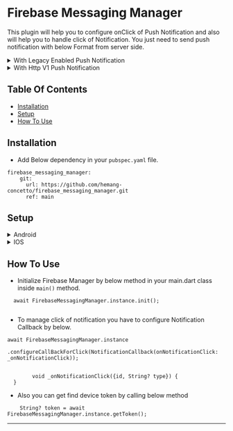 # Firebase Messaging Manager

<p> This plugin will help you to configure onClick of Push Notification and also will help you to handle click of Notification. You just need to send push notification with below Format from server side.</p>

<details>
<summary>With Legacy Enabled Push Notification</summary>
<br/>

[https://fcm.googleapis.com/fcm/send](https://fcm.googleapis.com/fcm/send)

#### Header:

```Authorization : key=Your_Server_Key```

#### Payload:

```
      {
        "notification": {
            "type":"type",
            "id":"id",
            "body": "body",
            "title": "title",
            "mutable_content": false,
            "click_action": "FLUTTER_NOTIFICATION_CLICK"
        },
        "data":{
            "type":"type",
            "id":"id"
        },
        "to": "Your_Device_Token"
      }
```

</details>

<details>
<summary>With Http V1 Push Notification</summary>
<br/>

[https://fcm.googleapis.com/v1/projects/[Your-Project-ID]/messages:send](https://fcm.googleapis.com/v1/projects/[Your-Project-ID]/messages:send)

#### Header:

- For Authorization please follow below link for Http V1.\
  [https://firebase.google.com/docs/cloud-messaging/migrate-v1#update-authorization-of-send-requests](https://firebase.google.com/docs/cloud-messaging/migrate-v1#update-authorization-of-send-requests)

#### Payload:

```
        {
    "message": {
        "token": "your_device_token",
        "notification": {
            "title": "title",
            "body": "body"
        },
        "data": {
            "type": "type",
            "id": "id"
        },
        "android": {
            "notification": {
                "click_action": "FLUTTER_NOTIFICATION_CLICK"
            }
        },
        "apns": {
            "payload": {
                "aps": {
                    "mutable-content": 1,
                    "content-available": 1
                }
            }
        }
    }
}
```

</details>

## Table Of Contents

* [Installation](#Installation)
* [Setup](#Setup)
* [How To Use](#how-to-use)

## Installation

- Add Below dependency in your `pubspec.yaml` file.

```
firebase_messaging_manager:
    git:
      url: https://github.com/hemang-concetto/firebase_messaging_manager.git
      ref: main
```

## Setup

<details>
<summary>Android</summary>
<br>

- Add `google-services.json` to your `android/app` folder which is connected with your package name.
- Add 'app_icon.png' to your `android/app/src/main/drawable` folder.
- Add below `intent-filter` inside your `AndoridManifest.xml` and wrap it with
  your `MainActivity.kt`.
  ``` 
  <intent-filter>
                    <action android:name="FLUTTER_NOTIFICATION_CLICK" />
                    <category android:name="android.intent.category.DEFAULT" />
                </intent-filter>
  ```
- Add below line to your `android/app/build.gradle` at very bottom.
  ``` apply plugin: 'com.google.gms.google-services' ```

- Add classpath for google-services to your `android/build.gradle` as below.
  ```  classpath 'com.google.gms:google-services:4.3.10'  ```

</details>

<details>
<summary>IOS</summary>
<br>

- Add `GoogleService-Info.plist` to your `ios/Runner` folder which is connected with your bundle id.
- Also setup your iOS account as per below.
  [Configure IOS for Push Notification](https://firebase.google.com/docs/cloud-messaging/ios/client)

</details>

## How To Use

- Initialize Firebase Manager by below method in your main.dart class inside `main()` method.

```
  await FirebaseMessagingManager.instance.init();
  
```

- To manage click of notification you have to configure Notification Callback by below.

```
await FirebaseMessagingManager.instance
        .configureCallBackForClick(NotificationCallback(onNotificationClick: _onNotificationClick));
        
        
        void _onNotificationClick({id, String? type}) {
  }
```

- Also you can get find device token by calling below method

```
    String? token = await FirebaseMessagingManager.instance.getToken();
```

---
